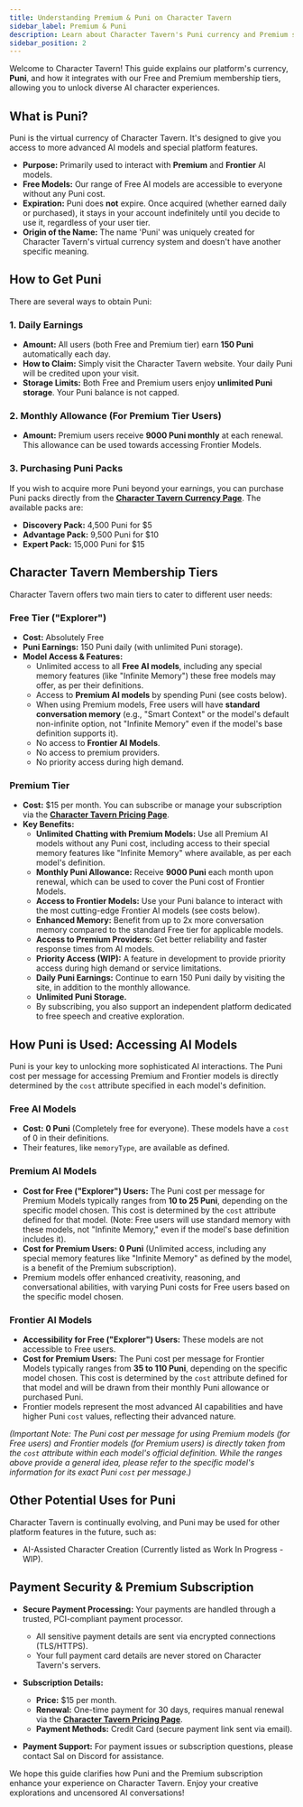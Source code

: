 ```yaml
---
title: Understanding Premium & Puni on Character Tavern
sidebar_label: Premium & Puni
description: Learn about Character Tavern's Puni currency and Premium subscription. Understand how to earn, buy, and spend Puni, access different AI models, and the benefits of the $15/month Premium tier.
sidebar_position: 2
---
```


Welcome to Character Tavern! This guide explains our platform's currency, **Puni**, and how it integrates with our Free and Premium membership tiers, allowing you to unlock diverse AI character experiences.

## What is Puni?

Puni is the virtual currency of Character Tavern. It's designed to give you access to more advanced AI models and special platform features.

* **Purpose:** Primarily used to interact with **Premium** and **Frontier** AI models.
* **Free Models:** Our range of Free AI models are accessible to everyone without any Puni cost.
* **Expiration:** Puni does **not** expire. Once acquired (whether earned daily or purchased), it stays in your account indefinitely until you decide to use it, regardless of your user tier.
* **Origin of the Name:** The name 'Puni' was uniquely created for Character Tavern's virtual currency system and doesn't have another specific meaning.

## How to Get Puni

There are several ways to obtain Puni:

### 1. Daily Earnings
* **Amount:** All users (both Free and Premium tier) earn **150 Puni** automatically each day.
* **How to Claim:** Simply visit the Character Tavern website. Your daily Puni will be credited upon your visit.
* **Storage Limits:** Both Free and Premium users enjoy **unlimited Puni storage**. Your Puni balance is not capped.

### 2. Monthly Allowance (For Premium Tier Users)
* **Amount:** Premium users receive **9000 Puni monthly** at each renewal. This allowance can be used towards accessing Frontier Models.

### 3. Purchasing Puni Packs
If you wish to acquire more Puni beyond your earnings, you can purchase Puni packs directly from the [**Character Tavern Currency Page**](https://character-tavern.com/currency).
The available packs are:
* **Discovery Pack:** 4,500 Puni for $5
* **Advantage Pack:** 9,500 Puni for $10
* **Expert Pack:** 15,000 Puni for $15

## Character Tavern Membership Tiers

Character Tavern offers two main tiers to cater to different user needs:

### Free Tier ("Explorer")
* **Cost:** Absolutely Free
* **Puni Earnings:** 150 Puni daily (with unlimited Puni storage).
* **Model Access & Features:**
    * Unlimited access to all **Free AI models**, including any special memory features (like "Infinite Memory") these free models may offer, as per their definitions.
    * Access to **Premium AI models** by spending Puni (see costs below).
    * When using Premium models, Free users will have **standard conversation memory** (e.g., "Smart Context" or the model's default non-infinite option, not "Infinite Memory" even if the model's base definition supports it).
    * No access to **Frontier AI Models**.
    * No access to premium providers.
    * No priority access during high demand.

### Premium Tier
* **Cost:** $15 per month. You can subscribe or manage your subscription via the [**Character Tavern Pricing Page**](https://character-tavern.com/store/pricing).
* **Key Benefits:**
    * **Unlimited Chatting with Premium Models:** Use all Premium AI models without any Puni cost, including access to their special memory features like "Infinite Memory" where available, as per each model's definition.
    * **Monthly Puni Allowance:** Receive **9000 Puni** each month upon renewal, which can be used to cover the Puni cost of Frontier Models.
    * **Access to Frontier Models:** Use your Puni balance to interact with the most cutting-edge Frontier AI models (see costs below).
    * **Enhanced Memory:** Benefit from up to 2x more conversation memory compared to the standard Free tier for applicable models.
    * **Access to Premium Providers:** Get better reliability and faster response times from AI models.
    * **Priority Access (WIP):** A feature in development to provide priority access during high demand or service limitations.
    * **Daily Puni Earnings:** Continue to earn 150 Puni daily by visiting the site, in addition to the monthly allowance.
    * **Unlimited Puni Storage.**
    * By subscribing, you also support an independent platform dedicated to free speech and creative exploration.

## How Puni is Used: Accessing AI Models

Puni is your key to unlocking more sophisticated AI interactions. The Puni cost per message for accessing Premium and Frontier models is directly determined by the `cost` attribute specified in each model's definition.

### Free AI Models
* **Cost:** **0 Puni** (Completely free for everyone). These models have a `cost` of 0 in their definitions.
* Their features, like `memoryType`, are available as defined.

### Premium AI Models
* **Cost for Free ("Explorer") Users:** The Puni cost per message for Premium Models typically ranges from **10 to 25 Puni**, depending on the specific model chosen. This cost is determined by the `cost` attribute defined for that model. (Note: Free users will use standard memory with these models, not "Infinite Memory," even if the model's base definition includes it).
* **Cost for Premium Users:** **0 Puni** (Unlimited access, including any special memory features like "Infinite Memory" as defined by the model, is a benefit of the Premium subscription).
* Premium models offer enhanced creativity, reasoning, and conversational abilities, with varying Puni costs for Free users based on the specific model chosen.

### Frontier AI Models
* **Accessibility for Free ("Explorer") Users:** These models are not accessible to Free users.
* **Cost for Premium Users:** The Puni cost per message for Frontier Models typically ranges from **35 to 110 Puni**, depending on the specific model chosen. This cost is determined by the `cost` attribute defined for that model and will be drawn from their monthly Puni allowance or purchased Puni.
* Frontier models represent the most advanced AI capabilities and have higher Puni `cost` values, reflecting their advanced nature.

*(Important Note: The Puni cost per message for using Premium models (for Free users) and Frontier models (for Premium users) is directly taken from the `cost` attribute within each model's official definition. While the ranges above provide a general idea, please refer to the specific model's information for its exact Puni `cost` per message.)*

## Other Potential Uses for Puni
Character Tavern is continually evolving, and Puni may be used for other platform features in the future, such as:
* AI-Assisted Character Creation (Currently listed as Work In Progress - WIP).

## Payment Security & Premium Subscription

* **Secure Payment Processing:** Your payments are handled through a trusted, PCI-compliant payment processor.
    * All sensitive payment details are sent via encrypted connections (TLS/HTTPS).
    * Your full payment card details are never stored on Character Tavern's servers.

* **Subscription Details:**
    * **Price:** $15 per month.
    * **Renewal:** One-time payment for 30 days, requires manual renewal via the [**Character Tavern Pricing Page**](https://character-tavern.com/store/pricing).
    * **Payment Methods:** Credit Card (secure payment link sent via email).

* **Payment Support:** For payment issues or subscription questions, please contact Sal on Discord for assistance.

We hope this guide clarifies how Puni and the Premium subscription enhance your experience on Character Tavern. Enjoy your creative explorations and uncensored AI conversations!